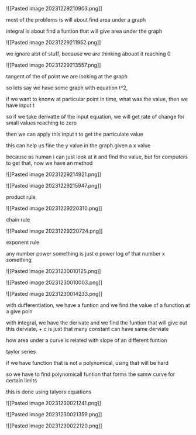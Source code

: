 
![[Pasted image 20231229210903.png]]


most of the problems is will about find area under a graph

integral is about find a funtion that will give area under the graph

![[Pasted image 20231229211952.png]]

we ignore alot of stuff, because we are thinking abouot it reaching 0

![[Pasted image 20231229213557.png]]

tangent of the of point we are looking at the graph

so lets say we have some graph with equation  t^2,

if we want to knonw at particular point in time, what was the value, then we have input t

so if we take derivatte of the input equation, we will get rate of change for small values reaching to zero

then we can apply this input t to get the particulate value

this can help us fine the y value in the graph given a x value

because as human i can just look at it and find the value, but for computers
to get that, now we have an method

![[Pasted image 20231229214921.png]]

![[Pasted image 20231229215947.png]]

product rule

![[Pasted image 20231229220310.png]]

chain rule

![[Pasted image 20231229220724.png]]

exponent rule

any number power something is just e power log of that number x something

![[Pasted image 20231230010125.png]]

![[Pasted image 20231230010003.png]]

![[Pasted image 20231230014233.png]]


with dufferentiation, we have a funtion and we find the value of a function at a give poin

with integral, we have the derivate and we find the funtion that will give out this derviate, + c is just that many constant can have same derviate

how area under a curve is related with slope of an different funtion

taylor series

if we have function that is not a polynomical, using that will be hard

so we have to find polynomicall funtion that forms the samw curve for certain limits

this is done using talyors equations

![[Pasted image 20231230021241.png]]

![[Pasted image 20231230021359.png]]

![[Pasted image 20231230022120.png]]
